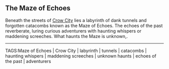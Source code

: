 ## The Maze of Echoes

Beneath the streets of [Crow City](../Places/Crow_City.md) lies a labyrinth of dank tunnels and forgotten catacombs known as the Maze of Echoes. The echoes of the past reverberate, luring curious adventurers with haunting whispers or maddening screeches. What haunts the Maze is unknown,.


---

TAGS:Maze of Echoes | Crow City | labyrinth | tunnels | catacombs | haunting whispers | maddening screeches | unknown haunts | echoes of the past | adventurers
